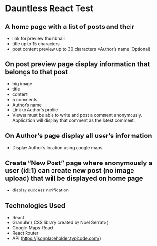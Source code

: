 # Dauntless React Test
## A home page with a list of posts and their 
* link for preview thumbnail
* title up to 15 characters
* post content preview up to 30 characters
*Author’s name (Optional)
## On post preview page display information that belongs to that post
* big image
* title
* content
* 5 comments
* Author’s name
* Link to Author’s profile
* Viewer must be able to write and post a comment anonymously. Application will display that comment as the latest comment.

## On Author’s page display all user’s information
* Display Author’s location using google maps
## Create “New Post” page where anonymously a user (id:1) can create new post (no image upload) that will be displayed on home page
* display success notification


## Technologies Used
* React
* Granular ( CSS library created by Noel Serrato )
* Google-Maps-React
* React Router
* API (https://jsonplaceholder.typicode.com/)
